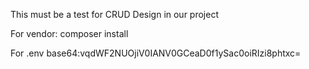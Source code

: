 This must be a test for CRUD Design in our project

For vendor:
    composer install
    
For .env
        base64:vqdWF2NUOjiV0IANV0GCeaD0f1ySac0oiRIzi8phtxc=
